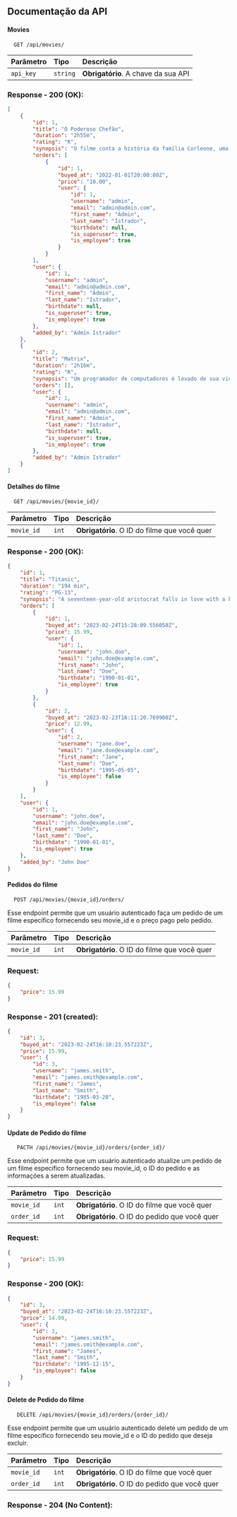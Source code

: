 ## Documentação da API

#### Movies

```http
  GET /api/movies/
```

| Parâmetro   | Tipo       | Descrição                           |
| :---------- | :--------- | :---------------------------------- |
| `api_key` | `string` | **Obrigatório**. A chave da sua API |


### Response - 200 (OK):


```json
[
    {
        "id": 1,
        "title": "O Poderoso Chefão",
        "duration": "2h55m",
        "rating": "R",
        "synopsis": "O filme conta a história da família Corleone, uma das mais poderosas famílias da máfia italiana nos Estados Unidos.",
        "orders": [
            {
                "id": 1,
                "buyed_at": "2022-01-01T20:00:00Z",
                "price": "10.00",
                "user": {
                    "id": 1,
                    "username": "admin",
                    "email": "admin@admin.com",
                    "first_name": "Admin",
                    "last_name": "Istrador",
                    "birthdate": null,
                    "is_superuser": true,
                    "is_employee": true
                }
            }
        ],
        "user": {
            "id": 1,
            "username": "admin",
            "email": "admin@admin.com",
            "first_name": "Admin",
            "last_name": "Istrador",
            "birthdate": null,
            "is_superuser": true,
            "is_employee": true
        },
        "added_by": "Admin Istrador"
    },
    {
        "id": 2,
        "title": "Matrix",
        "duration": "2h16m",
        "rating": "R",
        "synopsis": "Um programador de computadores é levado de sua vida cotidiana para se juntar a uma rebelião contra máquinas.",
        "orders": [],
        "user": {
            "id": 1,
            "username": "admin",
            "email": "admin@admin.com",
            "first_name": "Admin",
            "last_name": "Istrador",
            "birthdate": null,
            "is_superuser": true,
            "is_employee": true
        },
        "added_by": "Admin Istrador"
    }
]
```

#### Detalhes do filme

```http
  GET /api/movies/{movie_id}/
```

| Parâmetro   | Tipo       | Descrição                                   |
| :---------- | :--------- | :------------------------------------------ |
| `movie_id`      | `int` | **Obrigatório**. O ID do filme que você quer |

### Response - 200 (OK):

```json
{
    "id": 1,
    "title": "Titanic",
    "duration": "194 min",
    "rating": "PG-13",
    "synopsis": "A seventeen-year-old aristocrat falls in love with a kind but poor artist aboard the luxurious, ill-fated R.M.S. Titanic.",
    "orders": [
        {
            "id": 1,
            "buyed_at": "2023-02-24T15:28:09.556050Z",
            "price": 15.99,
            "user": {
                "id": 1,
                "username": "john.doe",
                "email": "john.doe@example.com",
                "first_name": "John",
                "last_name": "Doe",
                "birthdate": "1990-01-01",
                "is_employee": true
            }
        },
        {
            "id": 2,
            "buyed_at": "2023-02-23T16:11:20.769900Z",
            "price": 12.99,
            "user": {
                "id": 2,
                "username": "jane.doe",
                "email": "jane.doe@example.com",
                "first_name": "Jane",
                "last_name": "Doe",
                "birthdate": "1995-05-05",
                "is_employee": false
            }
        }
    ],
    "user": {
        "id": 1,
        "username": "john.doe",
        "email": "john.doe@example.com",
        "first_name": "John",
        "last_name": "Doe",
        "birthdate": "1990-01-01",
        "is_employee": true
    },
    "added_by": "John Doe"
}
```

#### Pedidos do filme

```http
  POST /api/movies/{movie_id}/orders/
```
Esse endpoint permite que um usuário autenticado faça um pedido de um filme específico fornecendo seu movie_id e o preço pago pelo pedido.

| Parâmetro   | Tipo       | Descrição                                   |
| :---------- | :--------- | :------------------------------------------ |
| `movie_id`      | `int` | **Obrigatório**. O ID do filme que você quer |

### Request: 

```json
{
    "price": 15.99
}
```

### Response - 201 (created): 

```json
{
    "id": 3,
    "buyed_at": "2023-02-24T16:10:23.557223Z",
    "price": 15.99,
    "user": {
        "id": 3,
        "username": "james.smith",
        "email": "james.smith@example.com",
        "first_name": "James",
        "last_name": "Smith",
        "birthdate": "1985-03-20",
        "is_employee": false
    }
}
```

#### Update de Pedido do filme

```http
   PACTH /api/movies/{movie_id}/orders/{order_id}/
```
Esse endpoint permite que um usuário autenticado atualize um pedido de um filme específico fornecendo seu movie_id, o ID do pedido e as informações a serem atualizadas.

| Parâmetro   | Tipo       | Descrição                                   |
| :---------- | :--------- | :------------------------------------------ |
| `movie_id`      | `int` | **Obrigatório**. O ID do filme que você quer |
| `order_id`      | `int` | **Obrigatório**. O ID do pedido que você quer |

### Request: 

```json
{
    "price": 15.99
}
```

### Response - 200 (OK): 

```json
{
    "id": 3,
    "buyed_at": "2023-02-24T16:10:23.557223Z",
    "price": 14.99,
    "user": {
        "id": 3,
        "username": "james.smith",
        "email": "james.smith@example.com",
        "first_name": "James",
        "last_name": "Smith",
        "birthdate": "1995-12-15",
        "is_employee": false
    }
}
```

#### Delete de Pedido do filme

```http
   DELETE /api/movies/{movie_id}/orders/{order_id}/
```
Esse endpoint permite que um usuário autenticado delete um pedido de um filme específico fornecendo seu movie_id e o ID do pedido que deseja excluir.

| Parâmetro   | Tipo       | Descrição                                   |
| :---------- | :--------- | :------------------------------------------ |
| `movie_id`      | `int` | **Obrigatório**. O ID do filme que você quer |
| `order_id`      | `int` | **Obrigatório**. O ID do pedido que você quer |

### Response - 204 (No Content):

```json

```

